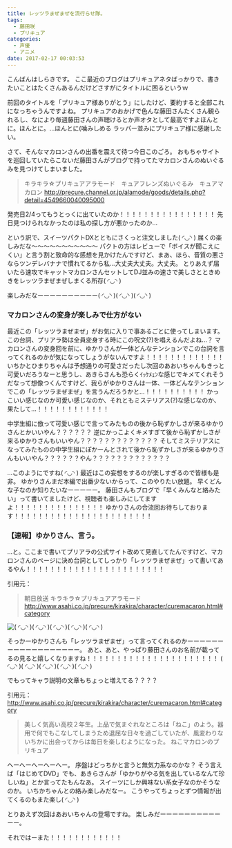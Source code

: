 ```yaml
---
title: レッツラまぜまぜを流行らせ隊。
tags:
  - 藤田咲
  - プリキュア
categories:
  - 声優
  - アニメ
date: 2017-02-17 00:03:53
---
```


こんばんはしらきです。
ここ最近のブログはプリキュアネタばっかりで、書きたいことはたくさんあるんだけどさすがにタイトルに困るというｗ
<!-- more -->
前回のタイトルを「プリキュア様ありがとう」にしたけど、要約すると全部これになっちゃうんですよね。
プリキュアのおかげで色んな藤田さんたくさん観られるし、なにより毎週藤田さんの声聴けるとか声オタとして最高ですよほんとに。ほんとに。…ほんとに(噛みしめる
ラッパー並みにプリキュア様に感謝したい。

さて、そんなマカロンさんの出番を震えて待つ今日このごろ。
おもちゃサイトを巡回していたらこないだ藤田さんがブログで持ってたマカロンさんのぬいぐるみを見つけてしまいました。

> キラキラ☆プリキュアアラモード　キュアフレンズぬいぐるみ　キュアマカロン
> http://precure.channel.or.jp/alamode/goods/details.php?detail=4549660040095000

発売日2/4ってもうとっくに出ていたのか！！！！！！！！！！！！！！！！
先日見つけられなかったのは私の探し方が悪かったのか…

という訳で、スイーツパクトDXとともにさくっと注文しました( ◜◡◝ )
届くの楽しみだな～～～～～～～～～～～
パクトの方はレビューで「ボイスが聞こえにくい」と言う割と致命的な感想を見かけたんですけど、まあ、ほら、音質の悪さならツンデレバナナで慣れてるから私…大丈夫大丈夫。大丈夫。
とりあえず届いたら速攻でキャットマカロンさんセットしてDJ並みの速さで美しさとときめきをレッツラまぜまぜしまくる所存( ◜◡◝ )

楽しみだなーーーーーーーーーー( ◜◡◝ )( ◜◡◝ )( ◜◡◝ )

### マカロンさんの変身が楽しみで仕方がない

最近この「レッツラまぜまぜ」がお気に入りで事あるごとに使ってしまいます。
この台詞、プリアラ勢は全員変身する時にこの呪文(?)を唱えるんだよね…？
マカロンさんの変身回を前に、ゆかりさんが一体どんなテンションでこの台詞を言ってくれるのかが気になってしょうがないんですよ！！！！！！！！！！！！！
いちかとひまりちゃんは予想通りの可愛さだったし次回のあおいちゃんもきっと可愛いだろうなーと思うし、あきらさんも恐らくｲｯｹﾒｪﾝな感じでキメてくれそうだなって想像つくんですけど、我らがゆかりさんは一体、一体どんなテンションでこの「レッツラまぜまぜ」を言うんだろうかと…！！！！！！！！！！
かっこいい感じなのか可愛い感じなのか、それともミステリアス(?)な感じなのか、果たして…！！！！！！！！！！！！

中学生組に倣って可愛い感じで言ってみたものの後から恥ずかしさが来るゆかりさんとかいいやん？？？？？？
逆にかっこよくキメすぎて後から恥ずかしさが来るゆかりさんもいいやん？？？？？？？？？？？？？
そしてミステリアスになってみたものの中学生組にぽかーんとされて後から恥ずかしさが来るゆかりさんもいいやん？？？？？？やん？？？？？？？？？？？？？

…このようにですね( ◜◡◝ )
最近はこの妄想をするのが楽しすぎるので皆様も是非。
ゆかりさんまだ本編で出番少ないからって、このやりたい放題。
早くどんな子なのか知りたいなーーーーー。
藤田さんもブログで「早くみんなと絡みたい」って書いてましたけど、視聴者も楽しみにしてますよ！！！！！！！！！！！！！！！
ゆかりさんの合流回お待ちしております！！！！！！！！！！！！！！！！！！！！！！！

### 【速報】ゆかりさん、言う。

…と。ここまで書いてプリアラの公式サイト改めて見直してたんですけど、マカロンさんのページに決め台詞としてしっかり「レッツラまぜまぜ」って書いてあるやん！！！！！！！！！！！！！！！！！！！！！！！

引用元：

> 朝日放送 キラキラ☆プリキュアアラモード
> http://www.asahi.co.jp/precure/kirakira/character/curemacaron.html#category

![( ◜◡◝ )( ◜◡◝ )( ◜◡◝ )( ◜◡◝ )( ◜◡◝ )](/sblog/img/20170216_macaron01.png)

そっかーゆかりさんも「レッツラまぜまぜ」って言ってくれるのかーーーーーーーーーーーーーーーーーー。
あと、あと、やっぱり藤田さんのお名前が載ってるの見ると嬉しくなりますね！！！！！！！！！！！！！！！！！！！！！！
( ◜◡◝ )( ◜◡◝ )( ◜◡◝ )( ◜◡◝ )( ◜◡◝ )

でもってキャラ説明の文章もちょっと増えてる？？？？

引用元：http://www.asahi.co.jp/precure/kirakira/character/curemacaron.html#category

> 美しく気高い高校２年生。上品で気まぐれなところは「ねこ」のよう。器用で何でもこなしてしまうため退屈な日々を過ごしていたが、風変わりないちかに出会ってからは毎日を楽しむようになった。
> ねこマカロンのプリキュア

へーへーへーへーへー。
序盤はどっちかと言うと無気力系なのかな？
そう言えば「はじめてDVD」でも、あきらさんが「ゆかりがやる気を出しているなんて珍しいね」とか言ってたもんなあ。
スイーツにしか興味ない系女子なのかそうなのか。
いちかちゃんとの絡み楽しみだなー。
こうやってちょっとずつ情報が出てくるのもまた楽し( ◜◡◝ )

とりあえず次回はあおいちゃんの登場ですね。
楽しみだーーーーーーーーーーーー。

それではーまた！！！！！！！！！！！！
